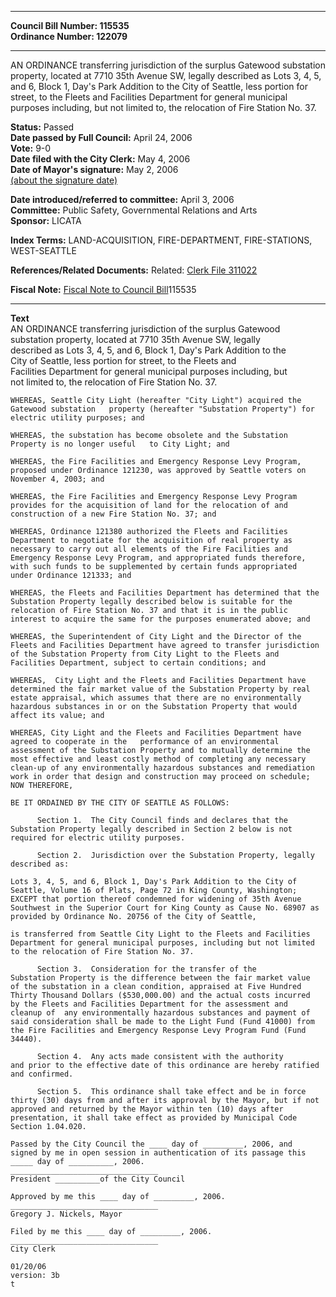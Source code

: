 * * * * *  
  
**Council Bill Number: [](#h0)[](#h2)115535**   
**Ordinance Number: 122079**  
  
* * * * *  
  
AN ORDINANCE transferring jurisdiction of the surplus Gatewood substation property, located at 7710 35th Avenue SW, legally described as Lots 3, 4, 5, and 6, Block 1, Day's Park Addition to the City of Seattle, less portion for street, to the Fleets and Facilities Department for general municipal purposes including, but not limited to, the relocation of Fire Station No. 37.  
  
**Status:** Passed   
**Date passed by Full Council:** April 24, 2006   
**Vote:** 9-0   
**Date filed with the City Clerk:** May 4, 2006   
**Date of Mayor's signature:** May 2, 2006   
[(about the signature date)](/~public/approvaldate.htm)   
  
  
**Date introduced/referred to committee:** April 3, 2006   
**Committee:** Public Safety, Governmental Relations and Arts   
**Sponsor:** LICATA   
  
**Index Terms:** LAND-ACQUISITION, FIRE-DEPARTMENT, FIRE-STATIONS, WEST-SEATTLE  
  
**References/Related Documents:** Related: [Clerk File 311022](http://clerk.ci.seattle.wa.us/~scripts/nph-brs.exe?s1=&s3=311022&s2=&s4=&Sect4=AND&l=20&Sect2=THESON&Sect3=PLURON&Sect5=CFCF1&Sect6=HITOFF&d=CFCF&p=1&u=/~public/cfcf1.htm&r=1&f=G)  
  
**Fiscal Note:** [Fiscal Note to Council Bill](http://clerk.seattle.gov/~public/fnote/115535.htm)[](#h1)[](#h3)115535  
  
* * * * *  
  
**Text**  
    AN ORDINANCE transferring jurisdiction of the surplus Gatewood  
    substation property, located at 7710 35th Avenue SW, legally  
    described as Lots 3, 4, 5, and 6, Block 1, Day's Park Addition to the  
    City of Seattle, less portion for street, to the Fleets and  
    Facilities Department for general municipal purposes including, but  
    not limited to, the relocation of Fire Station No. 37.  
  
    WHEREAS, Seattle City Light (hereafter "City Light") acquired the  
    Gatewood substation   property (hereafter "Substation Property") for  
    electric utility purposes; and  
  
    WHEREAS, the substation has become obsolete and the Substation  
    Property is no longer useful   to City Light; and  
  
    WHEREAS, the Fire Facilities and Emergency Response Levy Program,  
    proposed under Ordinance 121230, was approved by Seattle voters on  
    November 4, 2003; and  
  
    WHEREAS, the Fire Facilities and Emergency Response Levy Program  
    provides for the acquisition of land for the relocation of and  
    construction of a new Fire Station No. 37; and  
  
    WHEREAS, Ordinance 121380 authorized the Fleets and Facilities  
    Department to negotiate for the acquisition of real property as  
    necessary to carry out all elements of the Fire Facilities and  
    Emergency Response Levy Program, and appropriated funds therefore,  
    with such funds to be supplemented by certain funds appropriated  
    under Ordinance 121333; and  
  
    WHEREAS, the Fleets and Facilities Department has determined that the  
    Substation Property legally described below is suitable for the  
    relocation of Fire Station No. 37 and that it is in the public  
    interest to acquire the same for the purposes enumerated above; and  
  
    WHEREAS, the Superintendent of City Light and the Director of the  
    Fleets and Facilities Department have agreed to transfer jurisdiction  
    of the Substation Property from City Light to the Fleets and  
    Facilities Department, subject to certain conditions; and  
  
    WHEREAS,  City Light and the Fleets and Facilities Department have  
    determined the fair market value of the Substation Property by real  
    estate appraisal, which assumes that there are no environmentally  
    hazardous substances in or on the Substation Property that would  
    affect its value; and  
  
    WHEREAS, City Light and the Fleets and Facilities Department have  
    agreed to cooperate in the   performance of an environmental  
    assessment of the Substation Property and to mutually determine the  
    most effective and least costly method of completing any necessary  
    clean-up of any environmentally hazardous substances and remediation  
    work in order that design and construction may proceed on schedule;  
    NOW THEREFORE,  
  
    BE IT ORDAINED BY THE CITY OF SEATTLE AS FOLLOWS:  
  
          Section 1.  The City Council finds and declares that the  
    Substation Property legally described in Section 2 below is not  
    required for electric utility purposes.  
  
          Section 2.  Jurisdiction over the Substation Property, legally  
    described as:  
  
    Lots 3, 4, 5, and 6, Block 1, Day's Park Addition to the City of  
    Seattle, Volume 16 of Plats, Page 72 in King County, Washington;  
    EXCEPT that portion thereof condemned for widening of 35th Avenue  
    Southwest in the Superior Court for King County as Cause No. 68907 as  
    provided by Ordinance No. 20756 of the City of Seattle,  
  
    is transferred from Seattle City Light to the Fleets and Facilities  
    Department for general municipal purposes, including but not limited  
    to the relocation of Fire Station No. 37.  
  
          Section 3.  Consideration for the transfer of the  
    Substation Property is the difference between the fair market value  
    of the substation in a clean condition, appraised at Five Hundred  
    Thirty Thousand Dollars ($530,000.00) and the actual costs incurred  
    by the Fleets and Facilities Department for the assessment and  
    cleanup of  any environmentally hazardous substances and payment of  
    said consideration shall be made to the Light Fund (Fund 41000) from  
    the Fire Facilities and Emergency Response Levy Program Fund (Fund  
    34440).  
  
          Section 4.  Any acts made consistent with the authority  
    and prior to the effective date of this ordinance are hereby ratified  
    and confirmed.  
  
          Section 5.  This ordinance shall take effect and be in force  
    thirty (30) days from and after its approval by the Mayor, but if not  
    approved and returned by the Mayor within ten (10) days after  
    presentation, it shall take effect as provided by Municipal Code  
    Section 1.04.020.  
  
    Passed by the City Council the ____ day of _________, 2006, and  
    signed by me in open session in authentication of its passage this  
    _____ day of __________, 2006.  
    _________________________________  
    President __________of the City Council  
  
    Approved by me this ____ day of _________, 2006.  
    _________________________________  
    Gregory J. Nickels, Mayor  
  
    Filed by me this ____ day of _________, 2006.  
    _________________________________  
    City Clerk  
  
    01/20/06  
    version: 3b  
    t  
